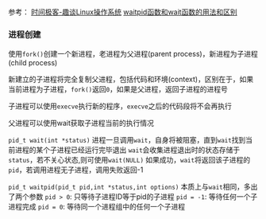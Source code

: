 ## 

参考：
[时间极客-趣谈Linux操作系统](https://time.geekbang.org/column/intro/100024701)
[waitpid函数和wait函数的用法和区别](https://blog.csdn.net/xilihong816/article/details/52900101)

### 进程创建
使用`fork()`创建一个新进程，老进程为父进程(parent process)，新进程为子进程(child process)

新建立的子进程将完全复制父进程，包括代码和环境(context)，区别在于，如果当前进程为子进程，`fork()`返回`0`，如果是父进程，返回子进程的进程号

子进程可以使用`execve`执行新的程序，`execve`之后的代码段将不会再执行

父进程可以使用wait获取子进程当前的执行情况

`pid_t wait(int *status)`
进程一旦调用`wait`，自身将被阻塞，直到`wait`找到当前进程的某个子进程已经运行完毕退出
`wait`会收集进程退出时的状态存储于`status`，若不关心状态,则可使用`wait(NULL)`
如果成功，`wait`将返回该子进程的`pid`，若调用进程无子进程，调用失败返回-1

`pid_t waitpid(pid_t pid,int *status,int options)`
本质上与`wait`相同，多出了两个参数
`pid > 0`: 只等待子进程ID等于pid的子进程
`pid = -1`: 等待任何一个子进程完成
`pid = 0`: 等待同一个进程组中的任何一个子进程


